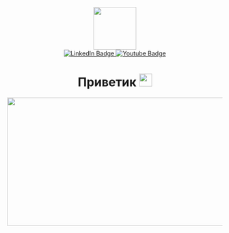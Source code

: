 <div id="header" align="center">
  <img src="https://media.giphy.com/media/jKsbw1hlnM5auWtzEw/giphy.gif" width="100"/>
</div>
<div id="badges" align="center">
  <a href="your-linkedin-URL">
    <img src="https://img.shields.io/badge/Lakoste-blue?style=for-the-badge&logo=linkedin&logoColor=white" alt="LinkedIn Badge"/>
  </a>
  <a href="your-youtube-URL">
    <img src="https://img.shields.io/badge/YouTube-red?style=for-the-badge&logo=youtube&logoColor=white" alt="Youtube Badge"/>
  </a>
</div>
<div id="viewprof" align="center">
  <img src="https://komarev.com/ghpvc/?username= your-github-username&style=flat-square&color=blue" alt=""/>
</div>
<div id="heythere" align="center">
  <h1>
  Приветик
  <img src="https://media.giphy.com/media/hvRJCLFzcasrR4ia7z/giphy.gif" width="30px"/>
</h1>
</div>
<div align="center">
  <img src="https://media.giphy.com/media/sL00sB0pH5oVaQclLc/giphy.gif" width="600" height="300"/>
</div>

 
 
